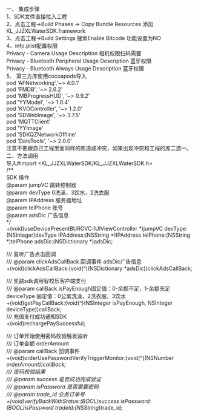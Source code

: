 一、    集成步骤  
    1、SDK文件直接拉入工程  
    2、点击工程->Build Phases -> Copy Bundle Resources 添加KL_JJZXLWaterSDK.framework  
    3、点击工程->Build Settings 搜索Enable Bitcode 功能设置为NO  
    4、info.plist配置权限  
    Privacy - Camera Usage Description 相机权限扫码需要  
    Privacy - Bluetooth Peripheral Usage Description 蓝牙权限  
    Privacy - Bluetooth Always Usage Description  蓝牙权限  
    5、    第三方库使用cocoapods导入  
    pod 'AFNetworking','~> 4.0.1'  
    pod 'FMDB', '~> 2.6.2'  
    pod 'MBProgressHUD', '~> 0.9.2'  
    pod 'YYModel', '~> 1.0.4'  
    pod 'KVOController', '~> 1.2.0'  
    pod 'SDWebImage', '~> 3.7.5'  
    pod 'MQTTClient'  
    pod 'YYImage'  
    pod 'SDKQZNetworkOffline'  
    pod 'DateTools', '~> 2.0.0'  
      注意不要跟自己工程里面同样的库造成冲突，如果出现冲突和工程的库二选一。  
二、方法调用  
导入#import <KL_JJZXLWaterSDK/KL_JJZXLWaterSDK.h>  
/**  
 SDK 操作  
 @param jumpVC      跳转控制器  
 @param devType 0洗澡，3饮水，2洗衣服  
 @param IPAddress 服务器地址  
 @param telPhone 账号  
 @param adsDic   广告信息  
 */  
+(void)useDevicePresentBUROVC:(UIViewController *)jumpVC devType:(NSInteger)devType IPAddress:(NSString *)IPAddress telPhone:(NSString *)telPhone adsDic:(NSDictionary *)adsDic;  

/// 监听广告点击回调  
/// @param clickAdsCallBack 回调事件 adsDic广告信息  
+(void)clickAdsCallBack:(void(^)(NSDictionary *adsDic))clickAdsCallBack;  

/// 凯路sdk调用智校乐客户端支付  
/// @param callBack  isPayEnough固定值：0-余额不足，1-余额充足  deviceType 固定值：0公寓洗澡，2洗衣服，3饮水  
+(void)getPayCallBack:(void(^)(NSInteger isPayEnough, NSInteger deviceType))callBack;  
/// 充值支付成功通知SDK  
+(void)rechargePaySuccessful;  

/// 订单开始使用密码校验触发监听  
/// 订单金额 orderAmount  
/// @param callBack 回调事件  
+(void)orderUsePasswordVerifyTriggerMonitor:(void(^)(NSNumber *orderAmount))callBack;  
/// 密码校验结果  
/// @param success 是否成功完成验证  
/// @param isPassword 是否需要密码  
/// @param trade_id 业务订单号  
+(void)verifyBackWithStatus:(BOOL)success isPassword:(BOOL)isPassword tradeId:(NSString*)trade_id;  
